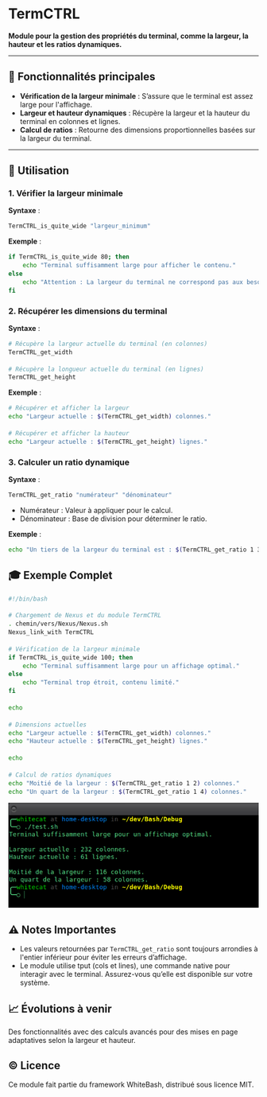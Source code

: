 # **TermCTRL**
**Module pour la gestion des propriétés du terminal, comme la largeur, la hauteur et les ratios dynamiques.**

---

## 🎯 **Fonctionnalités principales**
- **Vérification de la largeur minimale** : S’assure que le terminal est assez large pour l'affichage.
- **Largeur et hauteur dynamiques** : Récupère la largeur et la hauteur du terminal en colonnes et lignes.
- **Calcul de ratios** : Retourne des dimensions proportionnelles basées sur la largeur du terminal.

---

## 🚀 **Utilisation**

### 1. **Vérifier la largeur minimale**

**Syntaxe** :
```bash
TermCTRL_is_quite_wide "largeur_minimum"
```

**Exemple** :
```Bash
if TermCTRL_is_quite_wide 80; then
    echo "Terminal suffisamment large pour afficher le contenu."
else
    echo "Attention : La largeur du terminal ne correspond pas aux besoins !"
fi
```

### 2. **Récupérer les dimensions du terminal**

**Syntaxe** :
```Bash
# Récupère la largeur actuelle du terminal (en colonnes)
TermCTRL_get_width

# Récupère la longueur actuelle du terminal (en lignes)
TermCTRL_get_height
```

**Exemple** :
```Bash
# Récupérer et afficher la largeur
echo "Largeur actuelle : $(TermCTRL_get_width) colonnes."

# Récupérer et afficher la hauteur
echo "Largeur actuelle : $(TermCTRL_get_height) lignes."
```

### 3. **Calculer un ratio dynamique**

**Syntaxe** :
```Bash
TermCTRL_get_ratio "numérateur" "dénominateur"
```

- Numérateur : Valeur à appliquer pour le calcul.
- Dénominateur : Base de division pour déterminer le ratio.

**Exemple** :
```Bash
echo "Un tiers de la largeur du terminal est : $(TermCTRL_get_ratio 1 3) colonnes."
```

## 🎓 **Exemple Complet**

````Bash
#!/bin/bash

# Chargement de Nexus et du module TermCTRL
. chemin/vers/Nexus/Nexus.sh
Nexus_link_with TermCTRL

# Vérification de la largeur minimale
if TermCTRL_is_quite_wide 100; then
    echo "Terminal suffisamment large pour un affichage optimal."
else
    echo "Terminal trop étroit, contenu limité."
fi

echo

# Dimensions actuelles
echo "Largeur actuelle : $(TermCTRL_get_width) colonnes."
echo "Hauteur actuelle : $(TermCTRL_get_height) lignes."

echo

# Calcul de ratios dynamiques
echo "Moitié de la largeur : $(TermCTRL_get_ratio 1 2) colonnes."
echo "Un quart de la largeur : $(TermCTRL_get_ratio 1 4) colonnes."
````

![Exemple d'exécution](../assets/TermCTRL/example_full.png)

## ⚠️ **Notes Importantes**
- Les valeurs retournées par `TermCTRL_get_ratio` sont toujours arrondies à l'entier inférieur pour éviter les erreurs d’affichage.
- Le module utilise tput (cols et lines), une commande native pour interagir avec le terminal. Assurez-vous qu’elle est disponible sur votre système.

## 📈 **Évolutions à venir**
Des fonctionnalités avec des calculs avancés pour des mises en page adaptatives selon la largeur et hauteur.

## © **Licence**
Ce module fait partie du framework WhiteBash, distribué sous licence MIT.